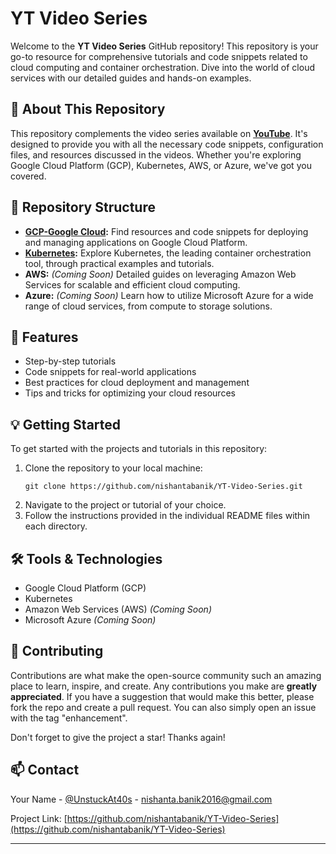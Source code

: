 

# YT Video Series

Welcome to the **YT Video Series** GitHub repository! This repository is your go-to resource for comprehensive tutorials and code snippets related to cloud computing and container orchestration. Dive into the world of cloud services with our detailed guides and hands-on examples.

## 🚀 About This Repository

This repository complements the video series available on **[YouTube](https://www.youtube.com/@NishantaBanik2024/videos)**. It's designed to provide you with all the necessary code snippets, configuration files, and resources discussed in the videos. Whether you're exploring Google Cloud Platform (GCP), Kubernetes, AWS, or Azure, we've got you covered.

## 📂 Repository Structure

- **[GCP-Google Cloud](https://github.com/nishantabanik/YT-Video-Series/tree/main/GCP-Google%20Cloud):** Find resources and code snippets for deploying and managing applications on Google Cloud Platform.
- **[Kubernetes](https://github.com/nishantabanik/YT-Video-Series/tree/main/Kubernetes):** Explore Kubernetes, the leading container orchestration tool, through practical examples and tutorials.
- **AWS:** *(Coming Soon)* Detailed guides on leveraging Amazon Web Services for scalable and efficient cloud computing.
- **Azure:** *(Coming Soon)* Learn how to utilize Microsoft Azure for a wide range of cloud services, from compute to storage solutions.

## 🌟 Features

- Step-by-step tutorials
- Code snippets for real-world applications
- Best practices for cloud deployment and management
- Tips and tricks for optimizing your cloud resources

## 💡 Getting Started

To get started with the projects and tutorials in this repository:

1. Clone the repository to your local machine:
   ```
   git clone https://github.com/nishantabanik/YT-Video-Series.git
   ```
2. Navigate to the project or tutorial of your choice.
3. Follow the instructions provided in the individual README files within each directory.

## 🛠️ Tools & Technologies

- Google Cloud Platform (GCP)
- Kubernetes
- Amazon Web Services (AWS) *(Coming Soon)*
- Microsoft Azure *(Coming Soon)*

## 🤝 Contributing

Contributions are what make the open-source community such an amazing place to learn, inspire, and create. Any contributions you make are **greatly appreciated**. If you have a suggestion that would make this better, please fork the repo and create a pull request. You can also simply open an issue with the tag "enhancement".

Don't forget to give the project a star! Thanks again!

## 📫 Contact

Your Name - [@UnstuckAt40s](#) - nishanta.banik2016@gmail.com

Project Link: [https://github.com/nishantabanik/YT-Video-Series](https://github.com/nishantabanik/YT-Video-Series)

---
